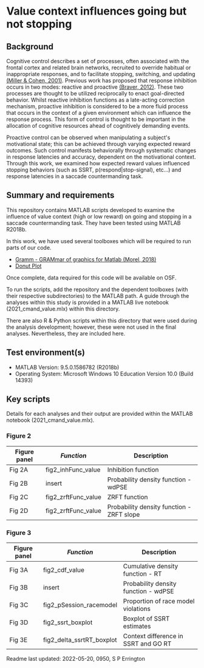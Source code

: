 # Value context influences going but not stopping

Background
-----------
Cognitive control describes a set of processes, often associated with the frontal cortex and related brain networks, recruited to override habitual or inappropriate responses, and to facilitate stopping, switching, and updating [(Miller & Cohen, 2001)](https://pubmed.ncbi.nlm.nih.gov/11283309/). Previous work has proposed that response inhibition occurs in two modes: reactive and proactive [(Braver, 2012)](https://pubmed.ncbi.nlm.nih.gov/22245618/). These two processes are thought to be utilized reciprocally to enact goal-directed behavior. Whilst reactive inhibition functions as a late-acting correction mechanism, proactive inhibition is considered to be a more fluid process that occurs in the context of a given environment which can influence the response process. This form of control is thought to be important in the allocation of cognitive resources ahead of cognitively demanding events.  

Proactive control can be observed when manipulating a subject's motivational state; this can be achieved through varying expected reward outcomes. Such control manifests behaviorally through systematic changes in response latencies and accuracy, dependent on the motivational context. Through this work, we examined how expected reward values influenced stopping behaviors (such as SSRT, p(respond|stop-signal), etc...) and response latencies in a saccade countermanding task.

Summary and requirements
-------------------------
This repository contains MATLAB scripts developed to examine the influence of value context (high or low reward) on going and stopping in a saccade countermanding task. They have been tested using MATLAB R2018b.

In this work, we have used several toolboxes which will be required to run parts of our code.

* [Gramm - GRAMmar of graphics for Matlab (Morel, 2018)](https://github.com/piermorel/gramm)
* [Donut Plot](https://www.mathworks.com/matlabcentral/fileexchange/56833-donut)

Once complete, data required for this code will be available on OSF.

To run the scripts, add the repository and the dependent toolboxes (with their respective subdirectories) to the MATLAB path. A guide through the analyses within this study is provided in a MATLAB live notebook (2021_cmand_value.mlx) within this directory.

There are also R & Python scripts within this directory that were used during the analysis development; however, these were not used in the final analyses. Nevertheless, they are included here.

Test environment(s)
--------------------
- MATLAB Version: 9.5.0.1586782 (R2018b)
- Operating System: Microsoft Windows 10 Education Version 10.0 (Build 14393)

Key scripts
------------
Details for each analyses and their output are provided within the MATLAB notebook (2021_cmand_value.mlx).

### Figure 2

| **Figure panel** | *Function* | Description |
| ---------------- | ---------- | ----------- |
| Fig 2A | fig2_inhFunc_value | Inhibition function |
| Fig 2B | insert | Probability density function - wdPSE |
| Fig 2C | fig2_zrftFunc_value | ZRFT function |
| Fig 2D | fig2_zrftFunc_value | Probability density function - ZRFT slope |

### Figure 3

| **Figure panel** | *Function* | Description |
| ---------------- | ---------- | ----------- |
| Fig 3A | fig2_cdf_value | Cumulative density function - RT |
| Fig 3B | insert | Probability density function - wdPSE |
| Fig 3C | fig2_pSession_racemodel | Proportion of race model violations |
| Fig 3D | fig2_ssrt_boxplot | Boxplot of SSRT estimates |
| Fig 3E | fig2_delta_ssrtRT_boxplot | Context difference in SSRT and GO RT |




Readme last updated: 2022-05-20, 0950, S P Errington
